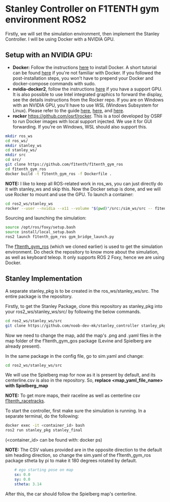# Stanley Controller on F1TENTH gym environment ROS2
Firstly, we will set the simulation environment, then implement the Stanley Controller. I will be using Docker with a NVIDIA GPU.

## Setup with an NVIDIA GPU:
- **Docker:** Follow the instructions [here](https://docs.docker.com/install/linux/docker-ce/ubuntu/) to install Docker. A short tutorial can be found [here](https://docs.docker.com/get-started/) if you're not familiar with Docker. If you followed the post-installation steps, you won't have to prepend your Docker and docker-compose commands with sudo.
- **nvidia-docker2**, follow the instructions [here](https://docs.nvidia.com/datacenter/cloud-native/container-toolkit/install-guide.html) if you have a support GPU. It is also possible to use Intel integrated graphics to forward the display, see the details instructions from the Rocker repo. If you are on Windows with an NVIDIA GPU, you'll have to use WSL (Windows Subsystem for Linux). Please refer to the guide [here](https://developer.nvidia.com/cuda/wsl), [here](https://docs.nvidia.com/cuda/wsl-user-guide/index.html), and [here](https://dilililabs.com/zh/blog/2021/01/26/deploying-docker-with-gpu-support-on-windows-subsystem-for-linux/).
- **rocker** https://github.com/osrf/rocker. This is a tool developed by OSRF to run Docker images with local support injected. We use it for GUI forwarding. If you're on Windows, WSL should also support this.
```bash
mkdir ros_ws
cd ros_ws/
mkdir stanley_ws
cd stanley_ws/
mkdir src 
cd src/
git clone https://github.com/f1tenth/f1tenth_gym_ros
cd f1tenth_gym_ros
docker build -t f1tenth_gym_ros -f Dockerfile .
```
**NOTE:** I like to keep all ROS-related work in ros_ws, you can just directly do it with stanley_ws and skip this.
Now the Docker setup is done, and we will use Rocker to mount and use the GPU.
To launch a container:
```bash
cd ros2_ws/stanley_ws
rocker --user --nvidia --x11 --volume "$(pwd)"/src:/sim_ws/src -- f1tenth_gym_ros
```
Sourcing and launching the simulation:
```bash
source /opt/ros/foxy/setup.bash
source install/local_setup.bash
ros2 launch f1tenth_gym_ros gym_bridge_launch.py
```
The [f1tenth_gym_ros](https://github.com/f1tenth/f1tenth_gym_ros) (which we cloned earlier) is used to get the simulation environment. Do check the repository to know more about the simulation, as well as keyboard teleop. It only supports ROS 2 Foxy, hence we are using Docker. 

## Stanley Implementation
A separate stanley_pkg is to be created in the ros_ws/stanley_ws/src. The entire package is the repository.

Firstly, to get the Stanley Package, clone this repository as stanley_pkg into your ros2_ws/stanley_ws/src/ by following the below commands.
```bash
cd ros2_ws/stanley_ws/src
git clone https://github.com/noob-dev-mk/stanley_controller stanley_pkg
```
Now we need to change the map, add the map's .png and .yaml files in the map folder of the f1tenth_gym_gos package (Levine and Spielberg are already present). 

In the same package in the config file, go to sim.yaml and change:

```bash
cd ros2_ws/stanley_ws/src

```
We will use the Spielberg map for now as it is present by default, and its centerline.csv is also in the repository. So, **replace <map_yaml_file_name> with Spielberg_map**

**NOTE:** To get more maps, their raceline as well as centerline csv [f1tenth_racetracks](https://github.com/f1tenth/f1tenth_racetracks.git).

To start the controller, first make sure the simulation is running. In a separate terminal, do the following:
```bash
docker exec -it <container_id> bash
ros2 run stanley_pkg stanley_final
```
(<container_id> can be found with: docker ps)

**NOTE:** The CSV values provided are in the opposite direction to the default sim heading direction, so change the sim.yaml of the f1tenth_gym_ros package stheta by pi to make it 180 degrees rotated by default.

```yaml
    # ego starting pose on map
    sx: 0.0
    sy: 0.0
    stheta: 3.14
```
After this, the car should follow the Spielberg map's centerline.
